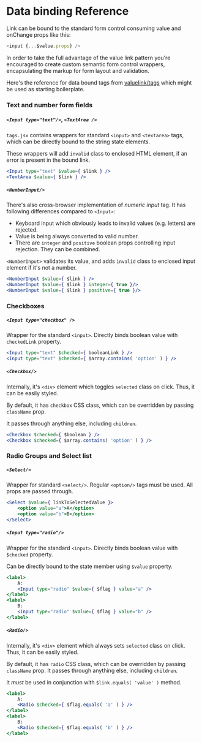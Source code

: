# Data binding Reference

Link can be bound to the standard form control consuming value and onChange props like this:

```javascript
<input {...$value.props} />
```

In order to take the full advantage of the value link pattern you're encouraged to create
custom semantic form control wrappers, encapsulating the markup for form layout and validation.

Here's the reference for data bound tags from [valuelink/tags](/src/tags.tsx) which might be used
as starting boilerplate.

### Text and number form fields 

##### `<Input type="text"/>`, `<TextArea />` 

`tags.jsx` contains wrappers for standard `<input>` and `<textarea>` tags,
  which can be directly bound to the string state elements.

These wrappers will add `invalid` class to enclosed HTML element, if an error is present in the bound link.

```jsx
<Input type="text" $value={ $link } />
<TextArea $value={ $link } />
```

##### `<NumberInput/>`

There's also cross-browser implementation of *numeric input* tag. It has following differences compared to `<Input>`:

- Keyboard input which obviously leads to invalid values (e.g. letters) are rejected.
- Value is being always converted to valid number.
- There are `integer` and `positive` boolean props controlling input rejection. They can be combined.

`<NumberInput>` validates its value, and adds `invalid` class to enclosed input element if it's not a number.

```jsx
<NumberInput $value={ $link } />
<NumberInput $value={ $link } integer={ true }/>
<NumberInput $value={ $link } positive={ true }/>
```

### Checkboxes

##### `<Input type="checkbox" />`

Wrapper for the standard `<input>`. Directly binds boolean value with `checkedLink` property.

```jsx
<Input type="text" $checked={ booleanLink } />
<Input type="text" $checked={ $array.contains( 'option' ) } />
```

##### `<Checkbox/>`

Internally, it's `<div>` element which toggles `selected` class on click.
Thus, it can be easily styled.

By default, it has `checkbox` CSS class, which can be overridden by passing `className` prop.

It passes through anything else, including `children`.
 
```jsx
<Checkbox $checked={ $boolean } />
<Checkbox $checked={ $array.contains( 'option' ) } />
```

### Radio Groups and Select list

##### `<Select/>`

Wrapper for standard `<select/>`. Regular `<option/>` tags must be used. All props are passed through.

```jsx
<Select $value={ linkToSelectedValue }>
    <option value="a">A</option>
    <option value="b">B</option>
</Select>
```

##### `<Input type="radio"/>`
      
Wrapper for the standard `<input>`. Directly binds boolean value with `$checked` property.

Can be directly bound to the state member using `$value` property.

```jsx
<label>
    A:
    <Input type="radio" $value={ $flag } value="a" />
</label>
<label>
    B:
    <Input type="radio" $value={ $flag } value="b" />
</label>
```

##### `<Radio/>`

Internally, it's `<div>` element which always sets `selected` class on click. Thus,
it can be easily styled. 

By default, it has `radio` CSS class, which can be overridden by passing `className` prop.
It passes through anything else, including `children`.

It *must* be used in conjunction with `$link.equals( 'value' )` method.

```jsx
<label>
    A:
    <Radio $checked={ $flag.equals( 'a' ) } />
</label>
<label>
    B:
    <Radio $checked={ $flag.equals( 'b' ) } />
</label>
```
